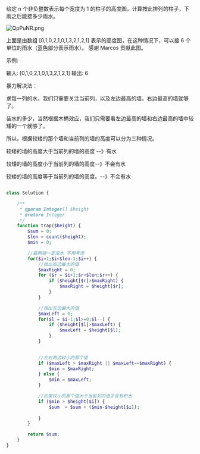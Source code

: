 给定 n 个非负整数表示每个宽度为 1 的柱子的高度图，计算按此排列的柱子，下雨之后能接多少雨水。

![QpPuNR.png](https://s2.ax1x.com/2019/11/26/QpPuNR.png)

上面是由数组 [0,1,0,2,1,0,1,3,2,1,2,1] 表示的高度图，在这种情况下，可以接 6 个单位的雨水（蓝色部分表示雨水）。 感谢 Marcos 贡献此图。

示例:

输入: [0,1,0,2,1,0,1,3,2,1,2,1]
输出: 6

暴力解决法：

求每一列的水，我们只需要关注当前列，以及左边最高的墙，右边最高的墙就够了。

装水的多少，当然根据木桶效应，我们只需要看左边最高的墙和右边最高的墙中较矮的一个就够了。

所以，根据较矮的那个墙和当前列的墙的高度可以分为三种情况。

较矮的墙的高度大于当前列的墙的高度 --》有水

较矮的墙的高度小于当前列的墙的高度--》不会有水

较矮的墙的高度等于当前列的墙的高度。--》不会有水



```php

class Solution {

    /**
     * @param Integer[] $height
     * @return Integer
     */
    function trap($height) {
        $sum = 0;
        $len = count($height);
        $min = 0;

        //最两端一定没水 不用考虑
        for($i=1;$i<$len-1;$i++) {
            //找出右边最大的值
            $maxRight = 0;
            for ($r = $i+1;$r<$len;$r++) {
                if ($height[$r]>$maxRight) {
                    $maxRight = $height[$r];
                }
            }

            //找出左边最大的值
            $maxLeft = 0;
            for($l = $i-1;$l>=0;$l--) {
                if ($height[$l]>$maxLeft) {
                    $maxLeft = $height[$l];
                }
            }

            
            //左右两边较小的那个值
            if ($maxLeft > $maxRight || $maxLeft==$maxRight) {
                $min = $maxRight;
            } else {
                $min = $maxLeft;
            }

            //如果较小的那个值大于当前列的值才会有积水
            if ($min > $height[$i]) {
                $sum  = $sum + ($min-$height[$i]);
                
            }
        }

        return $sum;
    }
}


```